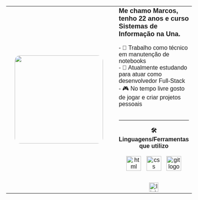 <table>
  <tr>
    <td width="300" align="center" valign="middle" style="padding-right: 20px;">
      <img height="240" src="https://media.giphy.com/media/M9gbBd9nbDrOTu1Mqx/giphy.gif" style="border-radius: 15px;" />
    </td>
    <td align="left" valign="middle" style="font-family: Arial, sans-serif;">
      <strong style="font-size: 18px;">Me chamo Marcos, tenho 22 anos e curso Sistemas de Informação na Una.</strong><br><br>
      - 🔧 Trabalho como técnico em manutenção de notebooks<br>
      - 🌱 Atualmente estudando para atuar como desenvolvedor Full-Stack<br>
      - 🎮 No tempo livre gosto de jogar e criar projetos pessoais<br><br>
      <hr>
      <div align="center">
        <strong>🛠️ Linguagens/Ferramentas que utilizo</strong>
      </div>
      <br>
      <div align="center">
        <img src="https://cdn.jsdelivr.net/gh/devicons/devicon/icons/html5/html5-original.svg" height="40" alt="html logo" style="margin-right: 10px;" />
        <img src="https://cdn.jsdelivr.net/gh/devicons/devicon/icons/css3/css3-original.svg" height="40" alt="css logo" style="margin-right: 10px;" />
        <img src="https://cdn.jsdelivr.net/gh/devicons/devicon/icons/git/git-original.svg" height="40" alt="git logo" />
      </div>
      <br>
      <div align="center" style="margin-top: 10px;">
        <a href="https://www.linkedin.com/in/marcos-paulo-075580310/" target="_blank">
          <img src="https://img.shields.io/static/v1?message=LinkedIn&logo=linkedin&label=&color=0077B5&logoColor=white&labelColor=&style=for-the-badge" height="25" alt="linkedin logo" />
        </a>
      </div>
    </td>
  </tr>
</table>
